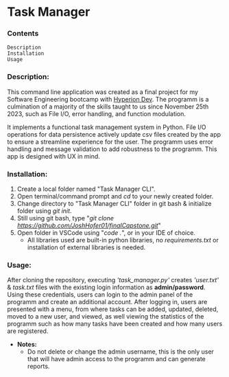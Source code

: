 # Task Manager

### **Contents**
    Description
    Installation
    Usage

### Description:
This command line application was created as a final project for my Software Engineering bootcamp with <a title="View Josh's Bootcamp Portfolio" href="https://www.hyperiondev.com/portfolio/JO23090009573/">Hyperion Dev</a>. The programm is a culmination of a majority of the skills taught to us since November 25th 2023, such as File I/O, error handling, and function modulation.

It implements a functional task management system in Python. File I/O operations for data persistence actively update csv files created by the app to ensure a streamline experience for the user. The programm uses error handling and message validation to add robustness to the programm. This app is designed with UX in mind.

### Installation:
1. Create a local folder named "Task Manager CLI".
2. Open terminal/command prompt and *cd* to your newly created folder.
3. Change directory to "Task Manager CLI" folder in git bash & initialize folder using *git init*.
4. Still using git bash, type "*git clone https://github.com/JoshHofer01/finalCapstone.git*"
5. Open folder in VSCode using "*code .*", or in your IDE of choice.
    + All libraries used are built-in python libraries, no *requirements.txt* or installation of external libraries is needed.

### Usage:
After cloning the repository, executing *'task_manager.py'* creates *'user.txt'* & *task.txt* files with the existing login information as **admin/password**. Using these credentials, users can login to the admin panel of the programm and create an additional account.
After logging in, users are presented with a menu, from where tasks can be added, updated, deleted, moved to a new user, and viewed, as well viewing the statistics of the programm such as how many tasks have been created and how many users are registered.

+ **Notes:**
    + Do not delete or change the admin username, this is the only user that will have admin access to the programm and can generate reports.